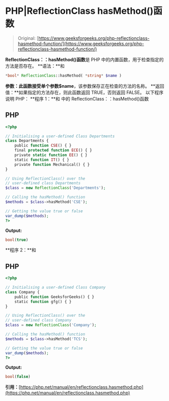 # PHP|ReflectionClass hasMethod()函数

> Original: [https://www.geeksforgeeks.org/php-reflectionclass-hasmethod-function/](https://www.geeksforgeeks.org/php-reflectionclass-hasmethod-function/)

**ReflectionClass：：hasMethod()函数**是 PHP 中的内置函数，用于检查指定的方法是否存在。
**语法：**和

```php
*bool* ReflectionClass::hasMethod( *string* $name )
```

**参数：**此函数接受单个参数**$name**，该参数保存正在检查的方法的名称。
**返回值：**如果指定的方法存在，则此函数返回 TRUE，否则返回 FALSE。
以下程序说明 PHP：
**程序 1：**和
中的 ReflectionClass：：hasMethod()函数

## PHP

```php
<?php

// Initialising a user-defined Class Departments
class Departments {
    public function CSE() { }
    final protected function ECE() { }
    private static function EE() { }
    static function IT() { }
    private function Mechanical() { }
}

// Using ReflectionClass() over the
// user-defined class Departments
$class = new ReflectionClass('Departments');

// Calling the hasMethod() function
$methods = $class->hasMethod('CSE');

// Getting the value true or false
var_dump($methods);
?>
```

**Output:** 

```php
bool(true)
```

**程序 2：**和

## PHP

```php
<?php

// Initialising a user-defined Class Company
class Company {
    public function GeeksforGeeks() { }
    static function gfg() { }
}

// Using ReflectionClass() over the
// user-defined class Company
$class = new ReflectionClass('Company');

// Calling the hasMethod() function
$methods = $class->hasMethod('TCS');

// Getting the value true or false
var_dump($methods);
?>
```

**Output:** 

```php
bool(false)
```

**引用：**[https://php.net/manual/en/reflectionclass.hasmethod.php](https://php.net/manual/en/reflectionclass.hasmethod.php)